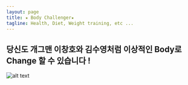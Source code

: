 ```yaml
---
layout: page
title: ★ Body Challenger★ 
tagline: Health, Diet, Weight training, etc ...
---
```

당신도 개그맨 이창호와 김수영처럼 이상적인 Body로 Change 할 수 있습니다 !
---
![alt text](http://mimgnews2.naver.net/image/117/2015/05/20/201505201950881112_1_99_20150520195703.jpg?type=w540)
